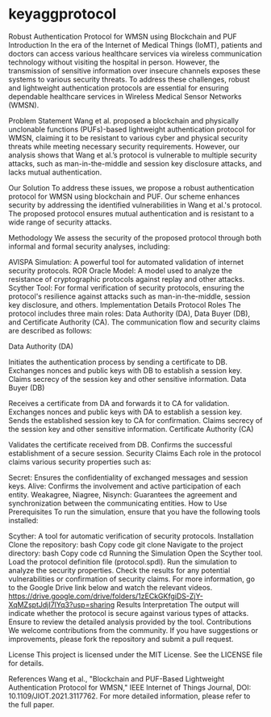 # keyaggprotocol
Robust Authentication Protocol for WMSN using Blockchain and PUF
Introduction
In the era of the Internet of Medical Things (IoMT), patients and doctors can access various healthcare services via wireless communication technology without visiting the hospital in person. However, the transmission of sensitive information over insecure channels exposes these systems to various security threats. To address these challenges, robust and lightweight authentication protocols are essential for ensuring dependable healthcare services in Wireless Medical Sensor Networks (WMSN).

Problem Statement
Wang et al. proposed a blockchain and physically unclonable functions (PUFs)-based lightweight authentication protocol for WMSN, claiming it to be resistant to various cyber and physical security threats while meeting necessary security requirements. However, our analysis shows that Wang et al.’s protocol is vulnerable to multiple security attacks, such as man-in-the-middle and session key disclosure attacks, and lacks mutual authentication.

Our Solution
To address these issues, we propose a robust authentication protocol for WMSN using blockchain and PUF. Our scheme enhances security by addressing the identified vulnerabilities in Wang et al.'s protocol. The proposed protocol ensures mutual authentication and is resistant to a wide range of security attacks.

Methodology
We assess the security of the proposed protocol through both informal and formal security analyses, including:

AVISPA Simulation: A powerful tool for automated validation of internet security protocols.
ROR Oracle Model: A model used to analyze the resistance of cryptographic protocols against replay and other attacks.
Scyther Tool: For formal verification of security protocols, ensuring the protocol's resilience against attacks such as man-in-the-middle, session key disclosure, and others.
Implementation Details
Protocol Roles
The protocol includes three main roles: Data Authority (DA), Data Buyer (DB), and Certificate Authority (CA). The communication flow and security claims are described as follows:

Data Authority (DA)

Initiates the authentication process by sending a certificate to DB.
Exchanges nonces and public keys with DB to establish a session key.
Claims secrecy of the session key and other sensitive information.
Data Buyer (DB)

Receives a certificate from DA and forwards it to CA for validation.
Exchanges nonces and public keys with DA to establish a session key.
Sends the established session key to CA for confirmation.
Claims secrecy of the session key and other sensitive information.
Certificate Authority (CA)

Validates the certificate received from DB.
Confirms the successful establishment of a secure session.
Security Claims
Each role in the protocol claims various security properties such as:

Secret: Ensures the confidentiality of exchanged messages and session keys.
Alive: Confirms the involvement and active participation of each entity.
Weakagree, Niagree, Nisynch: Guarantees the agreement and synchronization between the communicating entities.
How to Use
Prerequisites
To run the simulation, ensure that you have the following tools installed:

Scyther: A tool for automatic verification of security protocols.
Installation
Clone the repository:
bash
Copy code
git clone <repository-url>
Navigate to the project directory:
bash
Copy code
cd <project-directory>
Running the Simulation
Open the Scyther tool.
Load the protocol definition file (protocol.spdl).
Run the simulation to analyze the security properties.
Check the results for any potential vulnerabilities or confirmation of security claims.
For more information, go to the Google Drive link below and watch the relevant videos.
https://drive.google.com/drive/folders/1zECkGKfgiDS-ZjY-XqMZsptJdjI7IYq3?usp=sharing
Results Interpretation
The output will indicate whether the protocol is secure against various types of attacks. Ensure to review the detailed analysis provided by the tool.
Contributions
We welcome contributions from the community. If you have suggestions or improvements, please fork the repository and submit a pull request.

License
This project is licensed under the MIT License. See the LICENSE file for details.

References
Wang et al., "Blockchain and PUF-Based Lightweight Authentication Protocol for WMSN," IEEE Internet of Things Journal, DOI: 10.1109/JIOT.2021.3117762.
For more detailed information, please refer to the full paper.
